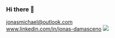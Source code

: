 ### Hi there 👋
jonasmichael@outlook.com <br>
www.linkedin.com/in/jonas-damasceno
<a href="www.linkedin.com/in/jonas-damasceno">
    <img src="https://img.shields.io/badge/LinkedIn-0077B5?style=for-the-badge&logo=linkedin&logoColor=white" />
</a>
<!--
**jonasdamasceno/jonasdamasceno** is a ✨ _special_ ✨ repository because its `README.md` (this file) appears on your GitHub profile.

Here are some ideas to get you started:

- 🔭 I’m currently working on ...
- 🌱 I’m currently learning ...
- 👯 I’m looking to collaborate on ...
- 🤔 I’m looking for help with ...
- 💬 Ask me about ...
- 📫 How to reach me: ...
- 😄 Pronouns: ...
- ⚡ Fun fact: ...
-->
